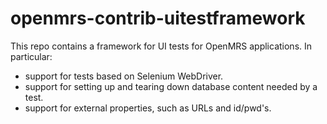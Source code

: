 openmrs-contrib-uitestframework
===============================

This repo contains a framework for UI tests for OpenMRS applications.
In particular:
- support for tests based on Selenium WebDriver.
- support for setting up and tearing down database content needed by a test.
- support for external properties, such as URLs and id/pwd's.
